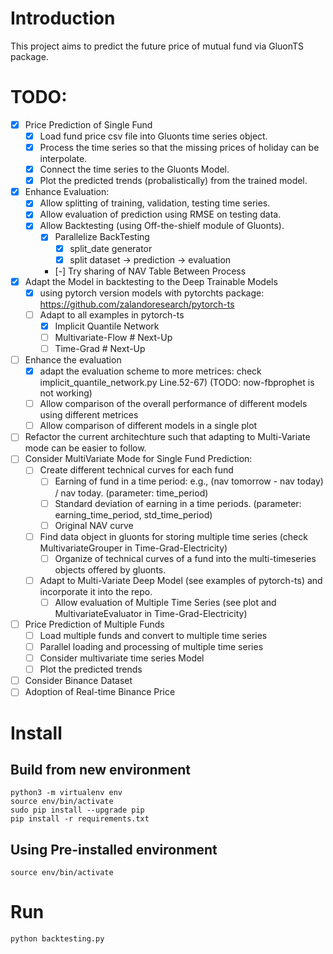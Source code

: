 # Introduction
This project aims to predict the future price of mutual fund via GluonTS package.

# TODO: 

- [X] Price Prediction of Single Fund
    - [X] Load fund price csv file into Gluonts time series object. 
    - [X] Process the time series so that the missing prices of holiday can be interpolate.
    - [X] Connect the time series to the Gluonts Model. 
    - [X] Plot the predicted trends (probalistically) from the trained model. 
- [X] Enhance Evaluation: 
    - [X] Allow splitting of training, validation, testing time series. 
    - [X] Allow evaluation of prediction using RMSE on testing data. 
    - [X] Allow Backtesting (using Off-the-shielf module of Gluonts). 
        - [X] Parallelize BackTesting
            - [X] split_date generator
            - [X] split dataset -> prediction -> evaluation
        - [-] Try sharing of NAV Table Between Process
- [X] Adapt the Model in backtesting to the Deep Trainable Models
    - [X] using pytorch version models with pytorchts package: https://github.com/zalandoresearch/pytorch-ts
    - [ ] Adapt to all examples in pytorch-ts
        - [X] Implicit Quantile Network
        - [ ] Multivariate-Flow # Next-Up
        - [ ] Time-Grad # Next-Up
- [ ] Enhance the evaluation 
    - [X] adapt the evaluation scheme to more metrices: check implicit_quantile_network.py Line.52-67) (TODO: now-fbprophet is not working)
    - [ ] Allow comparison of the overall performance of different models using different metrices 
    - [ ] Allow comparison of different models in a single plot 
- [ ] Refactor the current architechture such that adapting to Multi-Variate mode can be easier to follow. 
- [ ] Consider MultiVariate Mode for Single Fund Prediction: 
    - [ ] Create different technical curves for each fund
        - [ ] Earning of fund in a time period: e.g., (nav tomorrow - nav today) / nav today. (parameter: time_period)
        - [ ] Standard deviation of earning in a time periods. (parameter: earning_time_period, std_time_period) 
        - [ ] Original NAV curve 
    - [ ] Find data object in gluonts for storing multiple time series (check MultivariateGrouper in Time-Grad-Electricity)
        - [ ] Organize of technical curves of a fund into the multi-timeseries objects offered by gluonts. 
    - [ ] Adapt to Multi-Variate Deep Model (see examples of pytorch-ts) and incorporate it into the repo. 
        - [ ] Allow evaluation of Multiple Time Series (see plot and MultivariateEvaluator in Time-Grad-Electricity)
- [ ] Price Prediction of Multiple Funds
    - [ ] Load multiple funds and convert to multiple time series 
    - [ ] Parallel loading and processing of multiple time series
    - [ ] Consider multivariate time series Model
    - [ ] Plot the predicted trends
- [ ] Consider Binance Dataset 
- [ ] Adoption of Real-time Binance Price 

# Install

## Build from new environment
```
python3 -m virtualenv env
source env/bin/activate
sudo pip install --upgrade pip
pip install -r requirements.txt
```

## Using Pre-installed environment
```
source env/bin/activate
```

# Run 
```
python backtesting.py
```
